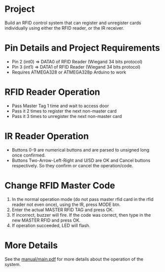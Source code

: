  
# Project

Build an RFID control system that can register and unregister cards individually using either the RFID reader, or the IR receiver.

# Pin Details and Project Requirements

- Pin 2 (int0) => DATA0 of RFID Reader (Wiegand 34 bits protocol)
- Pin 3 (int1) => DATA1 of RFID Reader (Wiegand 34 bits protocol)
- Requires ATMEGA328 or ATMEGA328p Arduino to work

# RFID Reader Operation
- Pass Master Tag 1 time and wait to access door
- Pass it 2 times to register the next non-master card
- Pass it 3 times to unregister the next non-master card

# IR Reader Operation
- Buttons 0-9 are numerical buttons and are parsed to unsigned long once confirmed. 
- Buttons Two-Arrow-Left-Right and U/SD are OK and Cancel buttons respectively. So they confirm or cancel the operation/code.

# Change RFID Master Code

 1. In the normal operation mode (do not pass master rfid card in the rfid reader not even once), using the IR, press MODE btn.
 2. Enter the actual MASTER RFID TAG and press OK.
 3. If incorrect, buzzer will fire. If the code was correct, then type in the new MASTER RFID and press OK.
 4. If operation succeeded, LED will flash.

# More Details
See the [manual/main.pdf](blob/master/manual/main.pdf) for more details about the operation of the system.